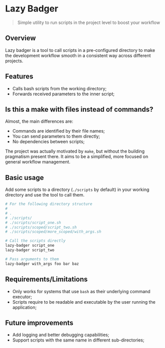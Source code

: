 # Lazy Badger

> Simple utility to run scripts in the project level to boost your workflow

## Overview

Lazy badger is a tool to call scripts in a pre-configured directory to make the
development workflow smooth in a consistent way across different projects.

## Features

- Calls bash scripts from the working directory;
- Forwards received parameters to the inner script;

## Is this a **make** with files instead of commands?

Almost, the main differences are:

- Commands are identified by their file names;
- You can send parameters to them directly;
- No dependencies between scripts;

The project was actually motivated by `make`, but without the building pragmatism
present there. It aims to be a simplified, more focused on general workflow management.

## Basic usage

Add some scripts to a directory (`./scripts` by default) in your working directory
and use the tool to call them.

```bash
# For the following directory structure
#
# .
# ./scripts/
# ./scripts/script_one.sh
# ./scripts/scoped/script_two.sh
# ./scripts/scoped/more_scoped/with_args.sh

# Call the scripts directly
lazy-badger script_one
lazy-badger script_two

# Pass arguments to them
lazy-badger with_args foo bar baz
```

## Requirements/Limitations

- Only works for systems that use `bash` as their underlying command executor;
- Scripts require to be readable and executable by the user running the application;

## Future improvements

- Add logging and better debugging capabilities;
- Support scripts with the same name in different sub-directories;

